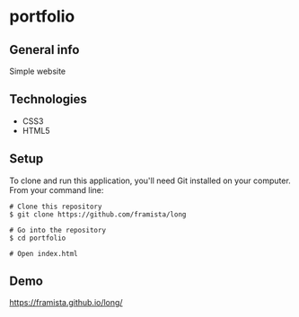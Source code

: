 # portfolio

## General info
Simple website 
## Technologies
* CSS3
* HTML5
## Setup
To clone and run this application, you'll need Git installed on your computer. From your command line:
```
# Clone this repository
$ git clone https://github.com/framista/long

# Go into the repository
$ cd portfolio

# Open index.html
```
## Demo
https://framista.github.io/long/
